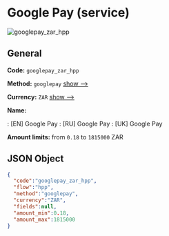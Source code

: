 
# Google Pay (service) 
![googlepay_zar_hpp](https://static.openfintech.io/payment_methods/googlepay_zar_hpp/logo.svg?w=400&c=v0.59.26#w200)  

## General 
 
**Code:** `googlepay_zar_hpp` 
 
**Method:** `googlepay` 
 [show -->](/payment-methods/googlepay/) 
 
**Currency:** `ZAR` [show -->](/currencies/ZAR/) 
 
**Name:** 
 
:	[EN] Google Pay 
:	[RU] Google Pay 
:	[UK] Google Pay 
 
**Amount limits:** from `0.18` to `1815000` ZAR 

## JSON Object 

```json
{
  "code":"googlepay_zar_hpp",
  "flow":"hpp",
  "method":"googlepay",
  "currency":"ZAR",
  "fields":null,
  "amount_min":0.18,
  "amount_max":1815000
}
```  
